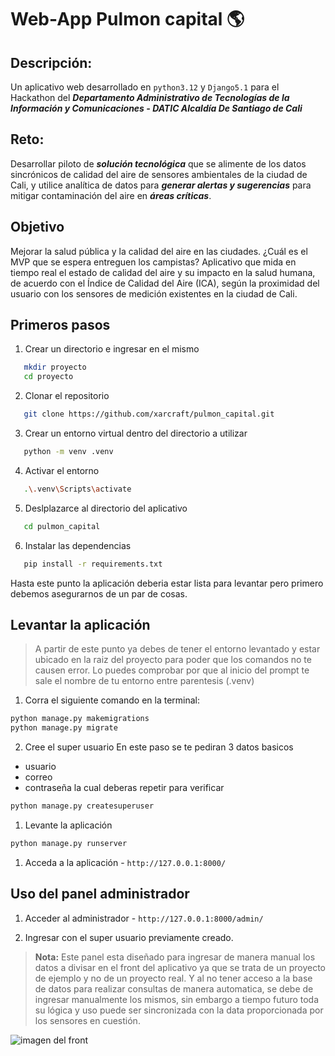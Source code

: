 # Web-App Pulmon capital 🌎

## Descripción:
Un aplicativo web desarrollado en `python3.12` y `Django5.1` para el Hackathon del ***Departamento Administrativo de Tecnologías de la Información y Comunicaciones - DATIC Alcaldía De Santiago de Cali***

## Reto:
Desarrollar piloto de ***solución tecnológica*** que se alimente de los datos sincrónicos de calidad del aire de sensores ambientales de la ciudad de Cali, y utilice analítica de datos para ***generar alertas y sugerencias*** para mitigar contaminación del aire en ***áreas críticas***.

## Objetivo
Mejorar la salud pública y la calidad del aire en las ciudades. ¿Cuál es el MVP que se espera entreguen los campistas? Aplicativo que mida en tiempo real el estado de calidad del aire y su impacto en la salud humana, de acuerdo con el Índice de Calidad del Aire (ICA), según la proximidad del usuario con los sensores de medición existentes en la ciudad de Cali.

## Primeros pasos

1. Crear un directorio e ingresar en el mismo
```bash
   mkdir proyecto
   cd proyecto
```

2. Clonar el repositorio
```bash
   git clone https://github.com/xarcraft/pulmon_capital.git
```
   
3. Crear un entorno virtual dentro del directorio a utilizar
```bash
   python -m venv .venv
```
   
4. Activar el entorno
```bash
   .\.venv\Scripts\activate
```

5. Deslplazarce al directorio del aplicativo
```bash
   cd pulmon_capital
```  

6. Instalar las dependencias
```bash
   pip install -r requirements.txt
```

Hasta este punto la aplicación deberia estar lista para levantar pero primero debemos asegurarnos de un par de cosas.


## Levantar la aplicación

>A partir de este punto ya debes de tener el entorno levantado y estar ubicado en la raiz del proyecto para poder que los comandos no te causen error.
Lo puedes comprobar por que al inicio del prompt te sale el nombre de tu entorno entre parentesis (.venv)


1. Corra el siguiente comando en la terminal:
```bash
python manage.py makemigrations
python manage.py migrate
```  

2. Cree el super usuario
En este paso se te pediran 3 datos basicos 
- usuario
- correo
- contraseña la cual deberas repetir para verificar
  
```bash
python manage.py createsuperuser
```

1. Levante la aplicación
```bash
python manage.py runserver
```
  
1. Acceda a la aplicación - `http://127.0.0.1:8000/`


## Uso del panel administrador

1.  Acceder al administrador - `http://127.0.0.1:8000/admin/`
    
2.  Ingresar con el super usuario previamente creado.

> **Nota:** Este panel esta diseñado para ingresar de manera manual los datos a divisar en el front del aplicativo ya que se trata de un proyecto de ejemplo y no de un proyecto real. 
Y al no tener acceso a la base de datos para realizar consultas de manera automatica, se debe de ingresar manualmente los mismos, sin embargo a tiempo futuro toda su lógica y uso puede ser sincronizada con la data proporcionada por los sensores en cuestión.



![imagen del front](https://github.com/xarcraft/pulmon_capital/assets/img/apariencia.png?raw=true)